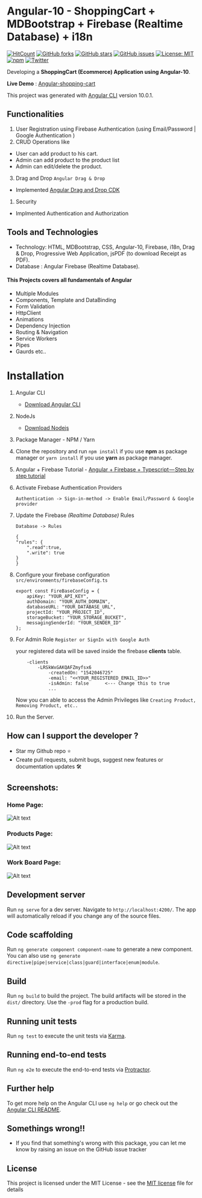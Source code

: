 # Angular-10 - ShoppingCart + MDBootstrap + Firebase (Realtime Database) + i18n

[![HitCount](http://hits.dwyl.io/ikismail/Angular-ShoppingCart.svg)](http://hits.dwyl.io/ikismail/Angular-ShoppingCart)
[![GitHub forks](https://img.shields.io/github/forks/ikismail/Angular-ShoppingCart.svg)](https://github.com/ikismail/Angular-ShoppingCart/network) [![GitHub stars](https://img.shields.io/github/stars/ikismail/Angular-ShoppingCart.svg)](https://github.com/ikismail/Angular-ShoppingCart/stargazers)
[![GitHub issues](https://img.shields.io/github/issues/ikismail/Angular-ShoppingCart.svg)](https://github.com/ikismail/Angular-ShoppingCart/issues)
[![License: MIT](https://img.shields.io/badge/License-MIT-green.svg)](https://github.com/ikismail/Angular-ShoppingCart/blob/master/LICENSE)
[![npm](https://img.shields.io/badge/demo-online-brightgreen.svg)](https://angular-shoppingcart.firebaseapp.com/)
[![Twitter](https://img.shields.io/twitter/url/https/github.com/ikismail/Angular-ShoppingCart.svg?style=social)](https://twitter.com/intent/tweet?text=Wow:&url=https%3A%2F%2Fgithub.com%2Fikismail%2FAngular-ShoppingCart)

<!-- [![Github Dependencies](https://david-dm.org/ikismail/Angular-ShoppingCart.svg)](https://david-dm.org/ikismail/Angular-ShoppingCart.svg) -->
<!-- [![Build Status](https://travis-ci.org/ikismail/Angular-ShoppingCart.svg?branch=master)](https://travis-ci.org/ikismail/Angular-ShoppingCart) -->

Developing a **ShoppingCart (Ecommerce) Application using Angular-10**.

**Live Demo** : [Angular-shopping-cart](https://angular-shoppingcart.firebaseapp.com/)

This project was generated with [Angular CLI](https://github.com/angular/angular-cli) version 10.0.1.

## Functionalities

1.  User Registration using Firebase Authentication (using Email/Password | Google Authentication )
2.  CRUD Operations like

- User can add product to his cart.
- Admin can add product to the product list
- Admin can edit/delete the product.

3. Drag and Drop `Angular Drag & Drop`

- Implemented [Angular Drag and Drop CDK](https://material.angular.io/cdk/drag-drop/overview)

1.  Security

- Implmented Authentication and Authorization

## Tools and Technologies

- Technology: HTML, MDBootstrap, CSS, Angular-10, Firebase, i18n, Drag & Drop, Progressive Web Application, jsPDF (to download Receipt as PDF).
- Database : Angular Firebase (Realtime Database).

#### This Projects covers all fundamentals of Angular

- Multiple Modules
- Components, Template and DataBinding
- Form Validation
- HttpClient
- Animations
- Dependency Injection
- Routing & Navigation
- Service Workers
- Pipes
- Gaurds etc..

# Installation

1.  Angular CLI
    - [Download Angular CLI](https://cli.angular.io/)
2.  NodeJs
    - [Download Nodejs](https://nodejs.org/en/download/)
3.  Package Manager - NPM / Yarn
4.  Clone the repository and run `npm install` if you use **npm** as package manager or `yarn install` if you use **yarn** as package manager.
5.  Angular + Firebase Tutorial - [Angular + Firebase + Typescript — Step by step tutorial](https://medium.com/factory-mind/angular-firebase-typescript-step-by-step-tutorial-2ef887fc7d71)
6.  Activate Firebase Authentication Providers

    `Authentication -> Sign-in-method -> Enable Email/Password & Google provider`

7.  Update the Firebase _(Realtime Database)_ Rules

    `Database -> Rules`

    ```
    {
    "rules": {
        ".read":true,
        ".write": true
    }
    }
    ```

8.  Configure your firebase configuration `src/environments/firebaseConfig.ts`

    ```
    export const FireBaseConfig = {
        apiKey: "YOUR_API_KEY",
        authDomain: "YOUR_AUTH_DOMAIN",
        databaseURL: "YOUR_DATABASE_URL",
        projectId: "YOUR_PROJECT_ID",
        storageBucket: "YOUR_STORAGE_BUCKET",
        messagingSenderId: "YOUR_SENDER_ID"
    };
    ```

9.  For Admin Role `Register or SignIn with Google Auth`

    your registered data will be saved inside the firebase **clients** table.

    ```
        -clients
            -LRSkWxGAKQAFZmyfsx6
                -createdOn: "1542046725"
                -email: "<<YOUR_REGISTERED_EMAIL_ID>>"
                -isAdmin: false      <--- Change this to true
                ...
    ```

    Now you can able to access the Admin Privileges like `Creating Product, Removing Product, etc..`

10. Run the Server.

## How can I support the developer ?

- Star my Github repo ⭐
- Create pull requests, submit bugs, suggest new features or documentation updates 🛠

## Screenshots:

### Home Page:

![Alt text](https://github.com/ikismail/Angular-ShoppingCart/blob/master/screenshots/home.PNG "Home Page")

### Products Page:

![Alt text](https://github.com/ikismail/Angular-ShoppingCart/blob/master/screenshots/products.PNG "Home Page")

### Work Board Page:

![Alt text](https://github.com/ikismail/Angular-ShoppingCart/blob/master/screenshots/drag&drop.PNG "Home Page")

## Development server

Run `ng serve` for a dev server. Navigate to `http://localhost:4200/`. The app will automatically reload if you change any of the source files.

## Code scaffolding

Run `ng generate component component-name` to generate a new component. You can also use `ng generate directive|pipe|service|class|guard|interface|enum|module`.

## Build

Run `ng build` to build the project. The build artifacts will be stored in the `dist/` directory. Use the `-prod` flag for a production build.

## Running unit tests

Run `ng test` to execute the unit tests via [Karma](https://karma-runner.github.io).

## Running end-to-end tests

Run `ng e2e` to execute the end-to-end tests via [Protractor](http://www.protractortest.org/).

## Further help

To get more help on the Angular CLI use `ng help` or go check out the [Angular CLI README](https://github.com/angular/angular-cli/blob/master/README.md).

## Somethings wrong!!

- If you find that something's wrong with this package, you can let me know by raising an issue on the GitHub issue tracker

## License

This project is licensed under the MIT License - see the [MIT license](https://github.com/ikismail/Angular-ShoppingCart/blob/master/LICENSE) file for details
